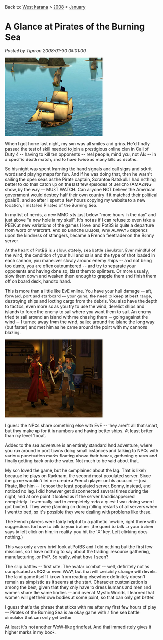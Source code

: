 Back to: [West Karana](/posts/westkarana.md) > [2008](/posts/2008/westkarana.md) > [January](./westkarana.md)
# A Glance at Pirates of the Burning Sea

*Posted by Tipa on 2008-01-30 09:01:00*

![potbs-2008-01-30-01-24-42-83.jpg](../../../uploads/2008/01/potbs-2008-01-30-01-24-42-83.jpg)

When I got home last night, my son was all smiles and grins. He'd finally passed the test of skill needed to join a prestigious online clan in Call of Duty 4 -- having to kill ten opponents -- real people, mind you, not AIs -- in a specific death match, and to have twice as many kills as deaths.

So his night was spent learning the hand signals and call signs and sekrit words and playing maps for fun. And if he was doing that, then he wasn't sailing the open seas as the Pirate captain, Scranton Ratskull. I had nothing better to do than catch up on the last few episodes of Jericho (AMAZING show, by the way -- MUST WATCH. Can anyone NOT believe the American government would destroy half their own country if it matched their political goals?), and so after I spent a few hours copying my website to a new location, I installed Pirates of the Burning Sea.

In my list of needs, a new MMO sits just below "more hours in the day" and just above "a new hole in my skull". It's not as if I can refuse to even take a PEEK at new variations of the games I love, and PotBS is quite a departure from Word of Warcraft. And so Blanche DuBois, who ALWAYS depends upon the kindness of strangers, became a French freetrader on the Bonny server.

At the heart of PotBS is a slow, stately, sea battle simulator. Ever mindful of the wind, the condition of your hull and sails and the type of shot loaded in each cannon, you maneuver slowly around enemy ships -- and not being too dumb, you are often outnumbered -- and try to separate your opponents and having done so, blast them to splinters. Or more usually, slow them down and weaken them enough to grapple them and finish them off on board deck, hand to hand.

This is more than a little like EvE online. You have your hull damage -- aft, forward, port and starboard -- your guns, the need to keep at best range, destroying ships and looting cargo from the debris. You also have the depth to tactics, even more so as you try to use the wind, derelict ships and islands to force the enemy to sail where you want them to sail. An enemy tried to sail around an island with me chasing them -- going against the wind -- I turned away from the wind, sailed around the island the long way (but faster) and met him as he came around the point with my cannons blazing.

![potbs-2008-01-30-02-11-42-25.jpg](../../../uploads/2008/01/potbs-2008-01-30-02-11-42-25.jpg)

I guess the NPCs share something else with EvE -- they aren't all that smart, but they make up for it in numbers and having better ships. At least better than my level 1 boat.

Added to the sea adventure is an entirely standard land adventure, where you run around in port towns doing small instances and talking to NPCs with various punctuation marks floating above their heads, gathering quests and finally getting back onto the water. Not much to be said about that.

My son loved the game, but he complained about the lag. That is likely because he plays on Rackham, the second most populated server. Since the game wouldn't let me create a French player on his account -- just Pirate, like him -- I chose the least populated server, Bonny, instead, and noticed no lag. I did however get disconnected several times during the night, and at one point it looked as if the server had disappeared completely. I eventually had to completely redo a quest I was doing when I got booted. They were planning on doing rolling restarts of all servers when I went to bed, so it's possible they were dealing with problems like these.

The French players were fairly helpful to a pathetic newbie, right there with suggestions for how to talk to your trainer (the quest to talk to your trainer says to left click on him; in reality, you hit the 'X' key. Left clicking does nothing.)

This was only a very brief look at PotBS and I did nothing but the first few missions, so I have nothing to say about the trading, resource gathering, manufacturing, or PvP. So really, what *have* I seen?

The ship battles -- first rate. The avatar combat -- well, definitely not as complicated as EQ2 or even WoW, but that will certainly change with levels. The land game itself I know from reading elsewhere definitely doesn't remain as simplistic as it seems at the start. Character customization is among the best, given that they only have to dress humans and men and women share the same bodies -- and over at Mystic Worlds, I learned that women will get their own bodies at some point, so that can only get better.

I guess that's the phrase that sticks with me after my first few hours of play -- Pirates of the Burning Sea is an okay game with a fine sea battle simulator that can only get better.

At least it's not another WoW-like grindfest. And that immediately gives it higher marks in my book.

